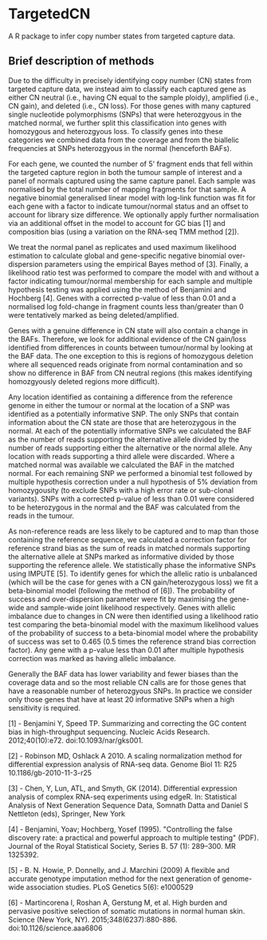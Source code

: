 # TargetedCN
A R package to infer copy number states from targeted capture data.

## Brief description of methods

Due to the difficulty in precisely identifying copy number (CN) states from targeted capture data, we instead aim to classify each captured gene as either CN neutral (i.e., having CN equal to the sample ploidy), amplified (i.e., CN gain), and deleted (i.e., CN loss).  For those genes with many captured single nucleotide polymorphisms (SNPs) that were heterozgyous in the matched normal, we further split this classification into genes with homozygous and heterozgyous loss.  To classify genes into these categories we combined data from the coverage and from the biallelic frequencies at SNPs heterozgyous in the normal (henceforth BAFs).

For each gene, we counted the number of 5' fragment ends that fell within the targeted capture region in both the tumour sample of interest and a panel of normals captured using the same capture panel.  Each sample was normalised by the total number of mapping fragments for that sample.  A negative binomial generalised linear model with log-link function was fit for each gene with a factor to indicate tumour/normal status and an offset to account for library size difference.  We optionally apply further normalisation via an additional offset in the model to account for GC bias [1] and composition bias (using a variation on the RNA-seq TMM method [2]).  

We treat the normal panel as replicates and used maximum likelihood estimation to calculate global and gene-specific negative binomial over-dispersion parameters using the empirical Bayes method of [3].  Finally, a likelihood ratio test was performed to compare the model with and without a factor indicating tumour/normal membership for each sample and multiple hypothesis testing was applied using the method of Benjamini and Hochberg [4].  Genes with a corrected p-value of less than 0.01 and a normalised log fold-change in fragment counts less than/greater than 0 were tentatively marked as being deleted/amplified.

Genes with a genuine difference in CN state will also contain a change in the BAFs.  Therefore, we look for additional evidence of the CN gain/loss identified from differences in counts between tumour/normal by looking at the BAF data.  The one exception to this is regions of homozygous deletion where all sequenced reads originate from normal contamination and so show no difference in BAF from CN neutral regions (this makes identifying homozgyously deleted regions more difficult).  

Any location identified as containing a difference from the reference genome in either the tumour or normal at the location of a SNP was identified as a potentially informative SNP.  The only SNPs that contain information about the CN state are those that are heterozygous in the normal.  At each of the potentially informative SNPs we calculated the BAF as the number of reads supporting the alternative allele divided by the number of reads supporting either the alternative or the normal allele.  Any location with reads supporting a third allele were discarded.  Where a matched normal was available we calculated the BAF in the matched normal.  For each remaining SNP we performed a binomial test followed by multiple hypothesis correction under a null hypothesis of 5% deviation from homozygousity (to exclude SNPs with a high error rate or sub-clonal variants).  SNPs with a corrected p-value of less than 0.01 were considered to be heterozygous in the normal and the BAF was calculated from the reads in the tumour.

As non-reference reads are less likely to be captured and to map than those containing the reference sequence, we calculated a correction factor for reference strand bias as the sum of reads in matched normals supporting the alternative allele at SNPs marked as informative divided by those supporting the reference allele. We statistically phase the informative SNPs using IMPUTE [5].  To identify genes for which the allelic ratio is unbalanced (which will be the case for genes with a CN gain/heterozygous loss) we fit a beta-binomial model (following the method of [6]).  The probability of success and over-dispersion parameter were fit by maximising the gene-wide and sample-wide joint likelihood respectively.  Genes with allelic imbalance due to changes in CN were then identified using a likelihood ratio test comparing the beta-binomial model with the maximum likelihood values of the probability of success to a beta-binomial model where the probability of success was set to 0.465 (0.5  times the reference strand bias correction factor).  Any gene with a p-value less than 0.01 after multiple hypothesis correction was marked as  having allelic imbalance.

Generally the BAF data has lower variability and fewer biases than the coverage data and so the most reliable CN calls are for those genes that have a reasonable number of heterozgyous SNPs.  In practice we consider only those genes that have at least 20 informative SNPs when a high sensitivity is required.

[1] - Benjamini Y, Speed TP. Summarizing and correcting the GC content bias in high-throughput sequencing. Nucleic Acids Research. 2012;40(10):e72. doi:10.1093/nar/gks001.

[2] - Robinson MD, Oshlack A 2010. A scaling normalization method for differential expression analysis of RNA-seq data. Genome Biol 11: R25 10.1186/gb-2010-11-3-r25

[3] -   Chen, Y, Lun, ATL, and Smyth, GK (2014). Differential expression analysis of complex RNA-seq experiments using edgeR. In: Statistical Analysis of Next Generation Sequence Data, Somnath Datta and Daniel S Nettleton (eds), Springer, New York

[4] - Benjamini, Yoav; Hochberg, Yosef (1995). "Controlling the false discovery rate: a practical and powerful approach to multiple testing" (PDF). Journal of the Royal Statistical Society, Series B. 57 (1): 289–300. MR 1325392.

[5] - B. N. Howie, P. Donnelly, and J. Marchini (2009) A flexible and accurate genotype imputation method for the next generation of genome-wide association studies. PLoS Genetics 5(6): e1000529

[6] - Martincorena I, Roshan A, Gerstung M, et al. High burden and pervasive positive selection of somatic mutations in normal human skin. Science (New York, NY). 2015;348(6237):880-886. doi:10.1126/science.aaa6806
